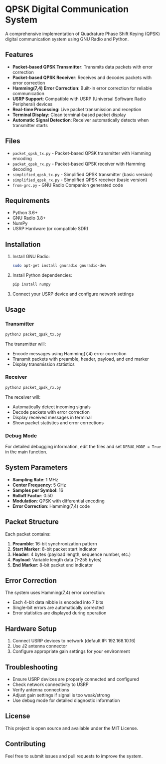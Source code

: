 # QPSK Digital Communication System

A comprehensive implementation of Quadrature Phase Shift Keying (QPSK) digital communication system using GNU Radio and Python.

## Features

- **Packet-based QPSK Transmitter**: Transmits data packets with error correction
- **Packet-based QPSK Receiver**: Receives and decodes packets with error correction
- **Hamming(7,4) Error Correction**: Built-in error correction for reliable communication
- **USRP Support**: Compatible with USRP (Universal Software Radio Peripheral) devices
- **Real-time Processing**: Live packet transmission and reception
- **Terminal Display**: Clean terminal-based packet display
- **Automatic Signal Detection**: Receiver automatically detects when transmitter starts

## Files

- `packet_qpsk_tx.py` - Packet-based QPSK transmitter with Hamming encoding
- `packet_qpsk_rx.py` - Packet-based QPSK receiver with Hamming decoding
- `simplified_qpsk_tx.py` - Simplified QPSK transmitter (basic version)
- `simplified_qpsk_rx.py` - Simplified QPSK receiver (basic version)
- `from-grc.py` - GNU Radio Companion generated code

## Requirements

- Python 3.6+
- GNU Radio 3.8+
- NumPy
- USRP Hardware (or compatible SDR)

## Installation

1. Install GNU Radio:
   ```bash
   sudo apt-get install gnuradio gnuradio-dev
   ```

2. Install Python dependencies:
   ```bash
   pip install numpy
   ```

3. Connect your USRP device and configure network settings

## Usage

### Transmitter

```bash
python3 packet_qpsk_tx.py
```

The transmitter will:
- Encode messages using Hamming(7,4) error correction
- Transmit packets with preamble, header, payload, and end marker
- Display transmission statistics

### Receiver

```bash
python3 packet_qpsk_rx.py
```

The receiver will:
- Automatically detect incoming signals
- Decode packets with error correction
- Display received messages in terminal
- Show packet statistics and error corrections

### Debug Mode

For detailed debugging information, edit the files and set `DEBUG_MODE = True` in the main function.

## System Parameters

- **Sampling Rate**: 1 MHz
- **Center Frequency**: 5 GHz
- **Samples per Symbol**: 16
- **Rolloff Factor**: 0.50
- **Modulation**: QPSK with differential encoding
- **Error Correction**: Hamming(7,4) code

## Packet Structure

Each packet contains:
1. **Preamble**: 16-bit synchronization pattern
2. **Start Marker**: 8-bit packet start indicator
3. **Header**: 4 bytes (payload length, sequence number, etc.)
4. **Payload**: Variable length data (1-255 bytes)
5. **End Marker**: 8-bit packet end indicator

## Error Correction

The system uses Hamming(7,4) error correction:
- Each 4-bit data nibble is encoded into 7 bits
- Single-bit errors are automatically corrected
- Error statistics are displayed during operation

## Hardware Setup

1. Connect USRP devices to network (default IP: 192.168.10.16)
2. Use J2 antenna connector
3. Configure appropriate gain settings for your environment

## Troubleshooting

- Ensure USRP devices are properly connected and configured
- Check network connectivity to USRP
- Verify antenna connections
- Adjust gain settings if signal is too weak/strong
- Use debug mode for detailed diagnostic information

## License

This project is open source and available under the MIT License.

## Contributing

Feel free to submit issues and pull requests to improve the system.
